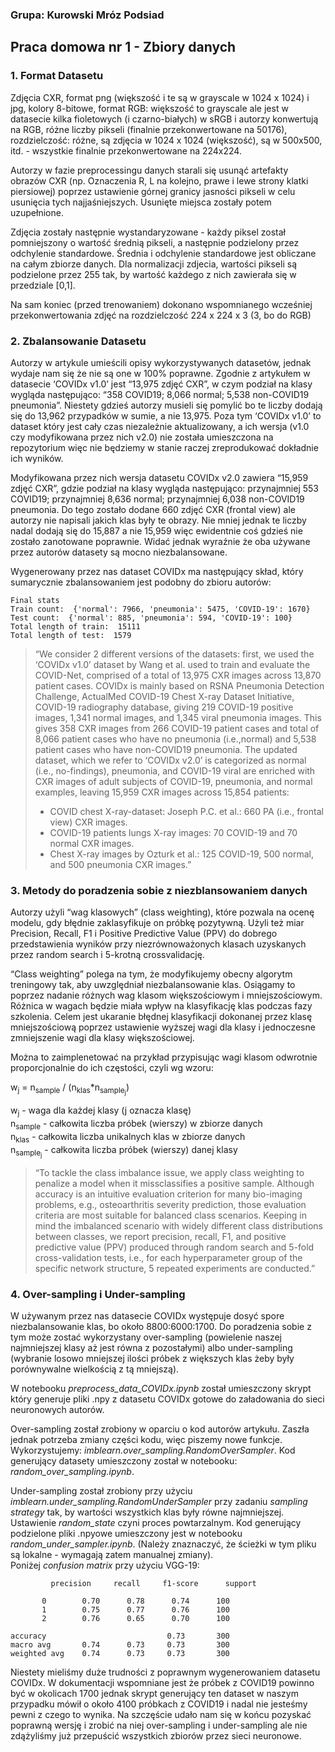### Grupa: Kurowski Mróz Podsiad

## Praca domowa nr 1 - Zbiory danych

### 1. Format Datasetu

Zdjęcia CXR, format png (większość i te są w grayscale w 1024 x 1024) i jpg,  kolory 8-bitowe, format RGB: większość to grayscale ale jest w datasecie kilka fioletowych (i czarno-białych) w sRGB i autorzy konwertują na RGB, różne liczby pikseli (finalnie przekonwertowane na 50176), rozdzielczość: różne, są zdjęcia w 1024 x 1024 (większość), są w 500x500, itd.  - wszystkie finalnie przekonwertowane na 224x224.

Autorzy w fazie preprocessingu danych starali się usunąć artefakty obrazów CXR (np. Oznaczenia R, L na kolejno, prawe i lewe strony klatki piersiowej) poprzez ustawienie górnej granicy jasności pikseli w celu usunięcia tych najjaśniejszych. Usunięte miejsca zostały potem uzupełnione.

Zdjęcia zostały następnie wystandaryzowane - każdy piksel został pomniejszony o wartość średnią pikseli, a następnie podzielony przez odchylenie standardowe. Średnia i odchylenie standardowe jest obliczane na całym zbiorze danych. Dla normalizacji zdjecia, wartości pikseli są podzielone przez 255 tak, by wartość każdego z nich zawierała się w przedziale [0,1].
	
Na sam koniec (przed trenowaniem) dokonano wspomnianego wcześniej przekonwertowania zdjęć na rozdzielczość 224 x 224 x 3 (3, bo do RGB)

### 2. Zbalansowanie Datasetu

Autorzy w artykule umieścili opisy wykorzystywanych datasetów, jednak wydaje nam się że nie są one w 100% poprawne. Zgodnie z artykułem w datasecie ‘COVIDx v1.0’ jest “13,975 zdjęć CXR”, w czym podział na klasy wygląda następująco: “358 COVID19; 8,066 normal; 5,538 non-COVID19 pneumonia”. Niestety gdzieś autorzy musieli się pomylić bo te liczby dodają się do 13,962 przypadków w sumie, a nie 13,975. Poza tym ‘COVIDx v1.0’ to dataset który jest cały czas niezależnie aktualizowany, a ich wersja (v1.0 czy modyfikowana przez nich v2.0) nie została umieszczona na repozytorium więc nie będziemy w stanie raczej zreprodukować dokładnie ich wyników.

Modyfikowana przez nich wersja datasetu COVIDx v2.0 zawiera “15,959 zdjęć CXR”, gdzie podział na klasy wygląda następująco: przynajmniej 553 COVID19; przynajmniej 8,636 normal; przynajmniej 6,038 non-COVID19 pneumonia. Do tego zostało dodane 660 zdjęć CXR (frontal view) ale autorzy nie napisali jakich klas były te obrazy. Nie mniej jednak te liczby nadal dodają się do 15,887 a nie 15,959 więc ewidentnie coś gdzieś nie zostało zanotowane poprawnie. Widać jednak wyraźnie że oba używane przez autorów datasety są mocno niezbalansowane.

Wygenerowany przez nas dataset COVIDx ma następujący skład, który sumarycznie zbalansowaniem jest podobny do zbioru autorów:

	Final stats
	Train count:  {'normal': 7966, 'pneumonia': 5475, 'COVID-19': 1670}
	Test count:  {'normal': 885, 'pneumonia': 594, 'COVID-19': 100}
	Total length of train:  15111
	Total length of test:  1579

> “We consider 2 different versions of the datasets: first, we used the ‘COVIDx v1.0’ dataset by Wang et al. used to train and evaluate the COVID-Net, comprised of a total of 13,975 CXR images across 13,870 patient cases. COVIDx is mainly based on RSNA Pneumonia Detection Challenge, ActualMed COVID-19 Chest X-ray Dataset Initiative, COVID-19 radiography database, giving 219 COVID-19 positive images, 1,341 normal images, and 1,345 viral pneumonia images. This gives 358 CXR images from 266 COVID-19 patient cases and total of 8,066 patient cases who have no pneumonia (i.e.,normal) and 5,538 patient cases who have non-COVID19 pneumonia. The updated dataset, which we refer to ‘COVIDx v2.0’ is categorized as normal (i.e., no-findings), pneumonia, and COVID-19 viral are enriched with CXR images of adult subjects of COVID-19, pneumonia, and normal examples, leaving 15,959 CXR images across 15,854 patients:
> - COVID chest X-ray-dataset: Joseph P.C. et al.: 660 PA (i.e., frontal view) CXR images.
> - COVID-19 patients lungs X-ray images: 70 COVID-19 and 70 normal CXR images.
> - Chest X-ray images by Ozturk et al.: 125 COVID-19, 500 normal, and 500 pneumonia CXR images.”


### 3. Metody do poradzenia sobie z niezblansowaniem danych

Autorzy użyli “wag klasowych” (class weighting), które pozwala na ocenę modelu, gdy błędnie zaklasyfikuje on próbkę pozytywną. Użyli też miar Precision, Recall, F1 i Positive Predictive Value (PPV) do dobrego przedstawienia wyników przy niezrównoważonych klasach uzyskanych przez random search i 5-krotną crossvalidację.

“Class weighting” polega na tym, że modyfikujemy obecny algorytm treningowy tak, aby uwzględniał niezbalansowanie klas. Osiągamy to poprzez nadanie różnych wag klasom większościowym i mniejszościowym. Różnica w wagach będzie miała wpływ na klasyfikację klas podczas fazy szkolenia. Celem jest ukaranie błędnej klasyfikacji dokonanej przez klasę mniejszościową poprzez ustawienie wyższej wagi dla klasy i jednoczesne zmniejszenie wagi dla klasy większościowej.

Można to zaimplenetować na przykład przypisując wagi klasom odwrotnie proporcjonalnie do ich częstości, czyli wg wzoru:

w<sub>j</sub> = n<sub>sample</sub> / (n<sub>klas</sub>\*n<sub>sample<sub>j</sub></sub>)

w<sub>j</sub> - waga dla każdej klasy (j oznacza klasę)  
n<sub>sample</sub> - całkowita liczba próbek (wierszy) w zbiorze danych  
n<sub>klas</sub> - całkowita liczba unikalnych klas w zbiorze danych  
n<sub>sample<sub>j</sub></sub> - całkowita liczba próbek (wierszy) danej klasy

<!---
<img src="https://render.githubusercontent.com/render/math?math=w_j = \frac{n_{sample}}{n_{klas} * n_{sample_j}}">
<img src="https://render.githubusercontent.com/render/math?math=w_j"> - waga dla każdej klasy (j oznacza klasę)
<img src="https://render.githubusercontent.com/render/math?math=n_{sample}"> - całkowita liczba próbek (wierszy) w zbiorze danych
<img src="https://render.githubusercontent.com/render/math?math=n_{klas}"> - całkowita liczba unikalnych klas w zbiorze danych
<img src="https://render.githubusercontent.com/render/math?math=n_{sample_j}"> - całkowita liczba próbek (wierszy) danej klasy --->

> “To tackle the class imbalance issue, we apply class weighting to penalize a model when it missclassifies a positive sample. Although accuracy is an intuitive evaluation criterion for many bio-imaging problems, e.g., osteoarthritis severity prediction, those evaluation criteria are most suitable for balanced class scenarios. Keeping in mind the imbalanced scenario with widely different class distributions between classes, we report precision, recall, F1, and positive predictive value (PPV) produced through random search and 5-fold cross-validation tests, i.e., for each hyperparameter group of the specific network structure, 5 repeated experiments are conducted.”

### 4. Over-sampling i Under-sampling

W używanym przez nas datasecie COVIDx występuje dosyć spore niezbalansowanie klas, bo około 8800:6000:1700. Do poradzenia sobie z tym może zostać wykorzystany over-sampling (powielenie naszej najmniejszej klasy aż jest równa z pozostałymi) albo under-sampling (wybranie losowo mniejszej ilości próbek z większych klas żeby były porównywalne wielkością z tą mniejszą).

W notebooku *preprocess_data_COVIDx.ipynb* został umieszczony skrypt który generuje pliki .npy z datasetu COVIDx gotowe do załadowania do sieci neuronowych autorów.

Over-sampling został zrobiony w oparciu o kod autorów artykułu. Zaszła jednak potrzeba zmiany części kodu, więc piszemy nowe funkcje. Wykorzystujemy: *imblearn.over_sampling.RandomOverSampler*. Kod generujący datasety umieszczony został w notebooku: *random_over_sampling.ipynb*.

Under-sampling został zrobiony przy użyciu *imblearn.under_sampling.RandomUnderSampler* przy zadaniu *sampling strategy* tak, by wartości wszystkich klas były równe najmniejszej. Ustawienie *random_state* czyni proces powtarzalnym. Kod generujący podzielone pliki .npyowe umieszczony jest w notebooku *random_under_sampler.ipynb*. (Należy znaznaczyć, że ścieżki w tym pliku są lokalne - wymagają zatem manualnej zmiany).   
Poniżej *confusion matrix* przy użyciu VGG-19:

	         precision     recall     f1-score      support

           0        0.70      0.78      0.74      100
           1        0.75      0.77      0.76      100
           2        0.76      0.65      0.70      100

	accuracy                           0.73       300
	macro avg       0.74      0.73     0.73       300
	weighted avg    0.74      0.73     0.73       300

Niestety mieliśmy duże trudności z poprawnym wygenerowaniem datasetu COVIDx. W dokumentacji wspomniane jest że próbek z COVID19 powinno być w okolicach 1700 jednak skrypt generujący ten dataset w naszym przypadku mówił o około 4100 próbkach z COVID19 i nadal nie jesteśmy pewni z czego to wynika. Na szczęście udało nam się w końcu pozyskać poprawną wersję i zrobić na niej over-sampling i under-sampling ale nie zdążyliśmy już przepuścić wszystkich zbiorów przez sieci neuronowe. 
